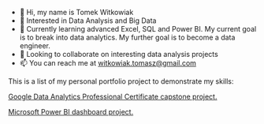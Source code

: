 - 👋 Hi, my name is Tomek Witkowiak
- 👀 Interested in Data Analysis and Big Data
- 🌱 Currently learning advanced Excel, SQL and Power BI. My current goal is to break into data analytics. My further goal is to become a data engineer.
- 💞️ Looking to collaborate on interesting data analysis projects
- 📫 You can reach me at witkowiak.tomasz@gmail.com

This is a list of my personal portfolio project to demonstrate my skills:

[Google Data Analytics Professional Certificate capstone project.](https://www.kaggle.com/code/tomekwitkowiak/employee-attrition-google-certificate-case-study)

[Microsoft Power BI dashboard project.](https://drive.google.com/file/d/1OG9hvgrOjUJ0oq9hareVKEoPDvCXtzIu/view?usp=share_link)
<!---
TWitkowiak/TWitkowiak is a ✨ special ✨ repository because its `README.md` (this file) appears on your GitHub profile.
You can click the Preview link to take a look at your changes.
--->
